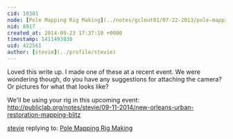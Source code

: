 ```yaml
---
cid: 10381
node: [Pole Mapping Rig Making](../notes/gclout01/07-22-2013/pole-mapping-rig-making)
nid: 8917
created_at: 2014-09-23 17:37:10 +0000
timestamp: 1411493830
uid: 422561
author: [stevie](../profile/stevie)
---
```


Loved this write up. I made one of these at a recent event. We were wondering though, do you have any suggestions for attaching the camera? Or pictures for what that looks like?

We'll be using your rig in this upcoming event: http://publiclab.org/notes/stevie/09-11-2014/new-orleans-urban-restoration-mapping-blitz

[stevie](../profile/stevie) replying to: [Pole Mapping Rig Making](../notes/gclout01/07-22-2013/pole-mapping-rig-making)

